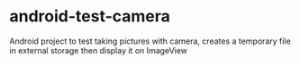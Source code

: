 # android-test-camera
Android project to test taking pictures with camera, creates a temporary file in external storage then display it on ImageView

